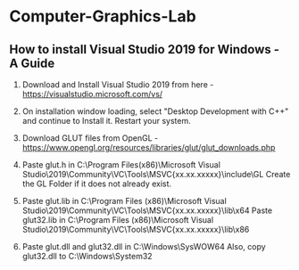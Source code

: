 # Computer-Graphics-Lab

## How to install Visual Studio 2019 for Windows - A Guide

1. Download and Install Visual Studio 2019 from here - https://visualstudio.microsoft.com/vs/

2. On installation window loading, select "Desktop Development with C++" and continue to Install it. Restart your system.

3. Download GLUT files from OpenGL - https://www.opengl.org/resources/libraries/glut/glut_downloads.php

4. Paste glut.h in C:\Program Files(x86)\Microsoft Visual Studio\2019\Community\VC\Tools\MSVC\{xx.xx.xxxxx}\include\GL
   Create the GL Folder if it does not already exist.
   
5. Paste glut.lib in C:\Program Files (x86)\Microsoft Visual Studio\2019\Community\VC\Tools\MSVC\{xx.xx.xxxxx}\lib\x64
   Paste glut32.lib in C:\Program Files (x86)\Microsoft Visual Studio\2019\Community\VC\Tools\MSVC\{xx.xx.xxxxx}\lib\x86
   
6. Paste glut.dll and glut32.dll in C:\Windows\SysWOW64
   Also, copy glut32.dll to C:\Windows\System32
   
 
   
 
